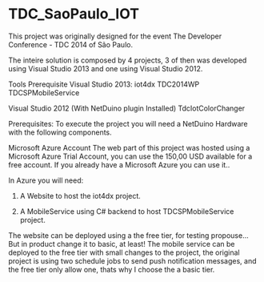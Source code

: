 TDC_SaoPaulo_IOT
================

This project was originally designed for the event The Developer Conference - TDC 2014 of São Paulo.


The inteire solution is composed by 4 projects, 3 of then was developed using Visual Studio 2013 and one using Visual Studio 2012.

Tools Prerequisite
Visual Studio 2013:
iot4dx
TDC2014WP
TDCSPMobileService

Visual Studio 2012 (With NetDuino plugin Installed)
TdcIotColorChanger 

Prerequisites:
To execute the project you will need a NetDuino Hardware with the following components.


Microsoft Azure Account
The web part of this project was hosted using a Microsoft Azure Trial Account, you can use the 150,00 USD available for a free account.
If you already have a Microsoft Azure you can use it..

In Azure you will need:

1) A Website to host the iot4dx project.

2) A MobileService using C# backend to host TDCSPMobileService project.

The website can be deployed using a the free tier, for testing propouse... But in product change it to basic, at least!
The mobile service can be deployed to the free tier with small changes to the project, the original project is using two schedule jobs to send push notification messages, and the free tier only allow one, thats why I choose the a basic tier.



